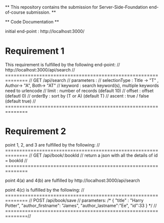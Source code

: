
** This repository contains the submission for Server-Side-Foundation end-of-course submission. **

** Code Documentation **

initial end-point :
http://localhost:3000/

# Requirement 1

This requirement is fulfilled by the following end-point:
// http://localhost:3000/api/search
// ==============================================================
// GET /api/search
// parameters :
//      selectionType : Title -> "T" , Author-> "A", Both-> "AT"
//      keyword : search keyword(s), multiple keywords need to urlencode
//      limit   : number of records (default 10)
//      offset  : offset (defautl 0)
//      orderBy : sort by (T or A) (default T)
//      ascent     : true / false (default true)
// ==============================================================


# Requirement 2

point 1, 2, and 3 are fulfilled by the following:
// ==============================================================
// GET /api/book/:bookId 
// return a json with all the details of id = bookId
// ==============================================================

point 4(a) and 4(b) are fulfilled by http://localhost:3000/api/search

point 4(c) is fulfilled by the following:
// ==============================================================
// POST /api/book/save
// parameters:
/*
{
    "title" : "Harry Potter",
    "author_firstname": "James",
    "author_lastname":"Ee",
    "id":33
}
*/
// ==============================================================//
